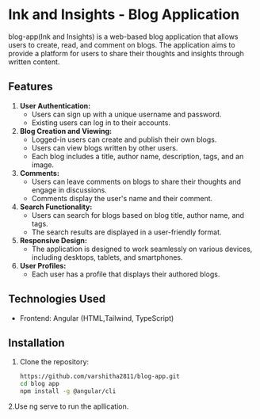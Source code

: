 # Ink and Insights - Blog Application
blog-app(Ink and Insights) is a web-based blog application that allows users to create, read, and comment on blogs. The application aims to provide a platform for users to share their thoughts and insights through written content.
## Features
1. **User Authentication:**
   - Users can sign up with a unique username and password.
   - Existing users can log in to their accounts.
2. **Blog Creation and Viewing:**
   - Logged-in users can create and publish their own blogs.
   - Users can view blogs written by other users.
   - Each blog includes a title, author name, description, tags, and an image.
3. **Comments:**
   - Users can leave comments on blogs to share their thoughts and engage in discussions.
   - Comments display the user's name and their comment.
4. **Search Functionality:**
   - Users can search for blogs based on blog title, author name, and tags.
   - The search results are displayed in a user-friendly format.
5. **Responsive Design:**
   - The application is designed to work seamlessly on various devices, including desktops, tablets, and smartphones.
6. **User Profiles:**
   - Each user has a profile that displays their authored blogs.
## Technologies Used
- Frontend: Angular (HTML,Tailwind, TypeScript)
## Installation
1. Clone the repository:
   ```bash
   https://github.com/varshitha2811/blog-app.git
   cd blog app
   npm install -g @angular/cli

2.Use ng serve to run the apllication.
